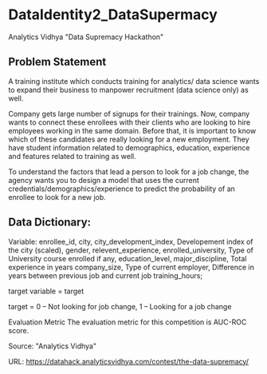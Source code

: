 # DataIdentity2_DataSupermacy

Analytics Vidhya "Data Supremacy Hackathon"

## Problem Statement

A training institute which conducts training for analytics/ data science wants to expand their business to manpower recruitment (data science only) as well. 
 
Company gets large number of signups for their trainings. Now, company wants to connect these enrollees with their clients who are looking to hire employees working in the same domain. Before that, it is important to know which of these candidates are really looking for a new employment. They have student information related to demographics, education, experience and features related to training as well.
 
To understand the factors that lead a person to look for a job change, the agency wants you to design a model that uses the current credentials/demographics/experience to predict the probability of an enrollee to look for a new job.

## Data Dictionary:
 
Variable: enrollee_id, city, city_development_index, Developement index of the city (scaled), gender, relevent_experience, 
enrolled_university, Type of University course enrolled if any, education_level, major_discipline, Total experience in years
company_size, Type of current employer, Difference in years between previous job and current job training_hours;

target variable = target
 
target = 0 – Not looking for job change, 1 – Looking for a job change

Evaluation Metric
The evaluation metric for this competition is AUC-ROC score.

Source: "Analytics Vidhya"

URL: https://datahack.analyticsvidhya.com/contest/the-data-supremacy/

